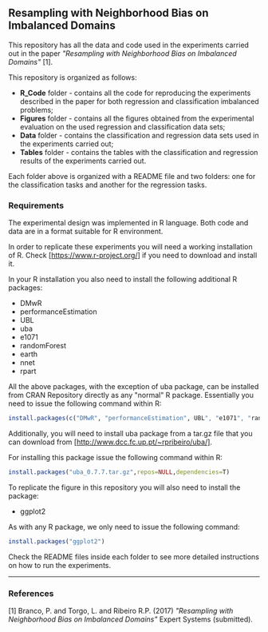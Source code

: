 ## Resampling with Neighborhood Bias on Imbalanced Domains

This repository has all the data and code used in the experiments carried out in the paper *"Resampling with Neighborhood Bias on Imbalanced Domains"* [1].

This repository is organized as follows:

* **R_Code** folder - contains all the code for reproducing the experiments described in the paper for both regression and classification imbalanced problems;
* **Figures** folder - contains all the figures obtained from the experimental evaluation on the used regression and classification data sets;
* **Data** folder - contains the classification and regression data sets used in the experiments carried out;
* **Tables** folder - contains the tables with the classification and regression results of the experiments carried out.



Each folder above is organized with a README file and two folders: one for the classification tasks and another for the regression tasks.

### Requirements

The experimental design was implemented in R language. Both code and data are in a format suitable for R environment.

In order to replicate these experiments you will need a working installation of R. Check [https://www.r-project.org/] if you need to download and install it.

In your R installation you also need to install the following additional R packages:

  - DMwR
  - performanceEstimation
  - UBL
  - uba
  - e1071
  - randomForest
  - earth
  - nnet
  - rpart


All the above packages, with the exception of uba package, can be installed from CRAN Repository directly as any "normal" R package. Essentially you need to issue the following command within R:

```r
install.packages(c("DMwR", "performanceEstimation", UBL", "e1071", "randomForest", "earth", "nnet", "rpart"))
```

Additionally, you will need to install uba package from a tar.gz file that you can download from [http://www.dcc.fc.up.pt/~rpribeiro/uba/]. 

For installing this package issue the following command within R:
```r
install.packages("uba_0.7.7.tar.gz",repos=NULL,dependencies=T)
```


To replicate the figure in this repository you will also need to install the package:

  - ggplot2

As with any R package, we only need to issue the following command:

```r
install.packages("ggplot2")
```

Check the README files inside each folder to see more detailed instructions on how to run the experiments.

*****

### References
[1] Branco, P. and Torgo, L. and Ribeiro R.P. (2017) *"Resampling with Neighborhood Bias on Imbalanced Domains"* Expert Systems (submitted).